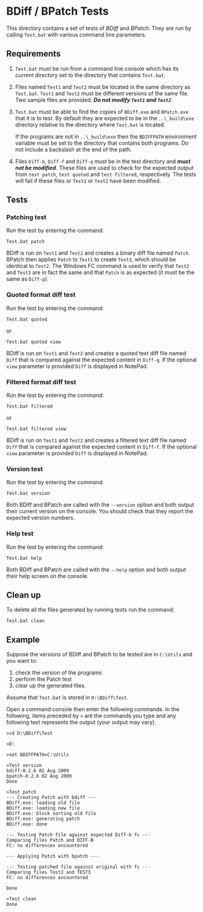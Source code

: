# BDiff / BPatch Tests

This directory contains a set of tests of _BDiff_ and _BPatch_. They are run by calling `Test.bat` with various command line parameters.

## Requirements

1. `Test.bat` must be run from a command line console which has its current directory set to the directory that contains `Test.bat`.

2. Files named `Test1` and `Test2` must be located in the same directory as `Test.bat`. `Test1` and `Test2` must be different versions of the same file. Two sample files are provided. ***Do not modify `Test1` and `Test2`***.

3. `Test.bat` must be able to find the copies of `BDiff.exe` and `BPatch.exe` that it is to test. By default they are expected to be in the `..\_build\exe` directory relative to the directory where `Test.bat` is located.

    If the programs are not in `..\_build\exe` then the `BDIFFPATH` environment variable must be set to the directory that contains both programs. Do not include a backslash at the end of the path.

4. Files `Diff-b`, `Diff-f` and `Diff-q` must be in the test directory and ***must not be modified***. These files are used to check for the expected output from `test patch`, `test quoted` and `test filtered`, respectively. The tests will fail if these files or `Test1` or `Test2` have been modified.

## Tests

### Patching test

Run the test by entering the command: 

    Test.bat patch
    
BDiff is run on `Test1` and `Test2` and creates a binary diff file named `Patch`. BPatch then applies `Patch` to `Test1` to create `Test3`, which should be identical to `Test2`. The Windows FC command is used to verify that `Test2` and `Test3` are in fact the same and that `Patch` is as expected (it must be the same as `Diff-p`).

### Quoted format diff test

Run the test by entering the command: 

    Test.bat quoted

or

    Test.bat quoted view
    
BDiff is run on `Test1` and `Test2` and creates a quoted text diff file named `Diff` that is compared against the expected content in `Diff-q`. If the optional `view` parameter is provided `Diff` is displayed in NotePad.

### Filtered format diff test

Run the test by entering the command: 

    Test.bat filtered
    
or

    Test.bat filtered view

BDiff is run on `Test1` and `Test2` and creates a filtered text diff file named `Diff` that is compared against the expected content in `Diff-f`. If the optional `view` parameter is provided `Diff` is displayed in NotePad.

### Version test

Run the test by entering the command: 

    Test.bat version
    
Both BDiff and BPatch are called with the `--version` option and both output their current version on the console. You should check that they report the expected version numbers.

### Help test

Run the test by entering the command: 

    Test.bat help

Both BDiff and BPatch are called with the `--help` option and both output their help screen on the console.

## Clean up

To delete all the files generated by running tests run the command:

    Test.bat clean

## Example

Suppose the versions of BDiff and BPatch to be tested are in `C:\Utils` and you want to:

1. check the version of the programs
2. perform the Patch test
3. clear up the generated files.

Assume that `Test.bat` is stored in `D:\BDiff\Test`.

Open a command console then enter the following commands. In the following, items preceded by `>` are the commands you type and any following text represents the output (your output may vary).

    >cd D:\BDiff\Test
    
    >D:
    
    >set BDIFFPATH=C:\Utils
   
    >Test version
    bdiff-0.2.6 02 Aug 2009
    bpatch-0.2.6 02 Aug 2009
    Done
    
    >Test patch
    --- Creating Patch with bdiff ---
    BDiff.exe: loading old file
    BDiff.exe: loading new file
    BDiff.exe: block sorting old file
    BDiff.exe: generating patch
    BDiff.exe: done

    --- Testing Patch file against expected Diff-b fc ---
    Comparing files Patch and DIFF-B
    FC: no differences encountered

    --- Applying Patch with bpatch ---

    --- Testing patched file against original with fc ---
    Comparing files Test2 and TEST3
    FC: no differences encountered

    Done

    >Test clean
    Done

